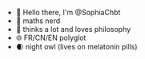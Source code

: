 - 👋 Hello there, I'm @SophiaChbt
- :space_invader: maths nerd
- :brain: thinks a lot and loves philosophy
- :globe_with_meridians: FR/CN/EN polyglot
- :waxing_crescent_moon:  night owl (lives on melatonin pills)

<!---
SophiaChbt/SophiaChbt is a ✨ special ✨ repository because its `README.md` (this file) appears on your GitHub profile.
You can click the Preview link to take a look at your changes.
--->
